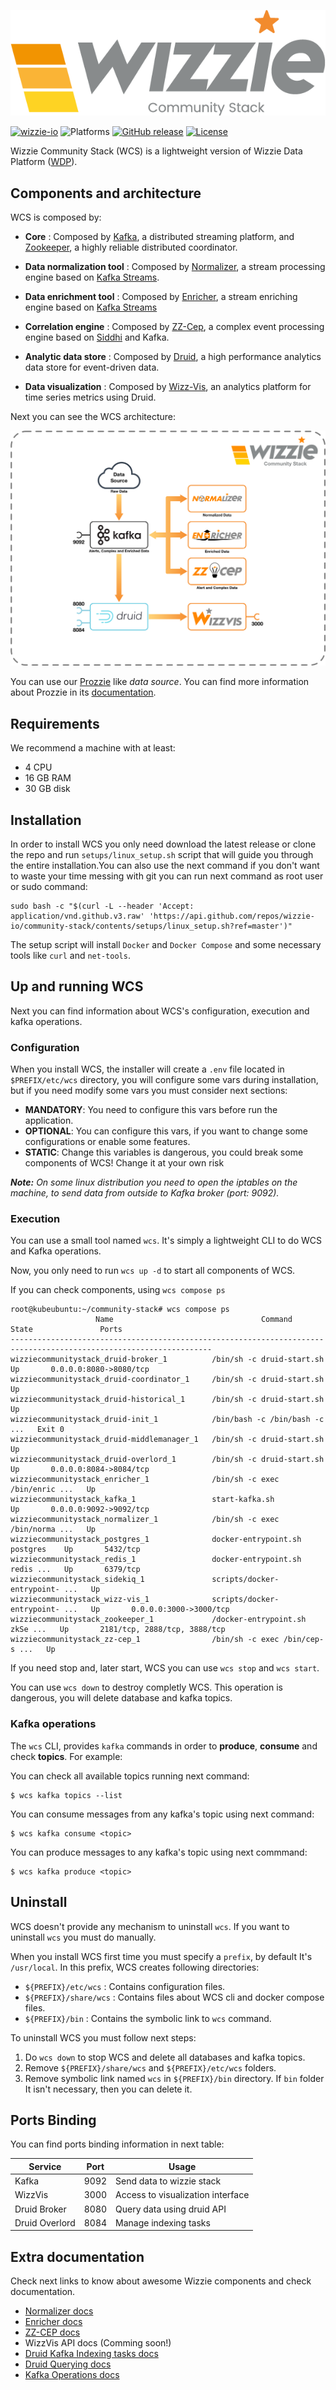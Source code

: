 
<p align="center">
    <img src="docs/assets/img/wcs.logo.png" alt="Wizzie Community Stack" title="Wizzie Community Stack"/>
</p>

[![wizzie-io](https://img.shields.io/badge/powered%20by-wizzie.io-F68D2E.svg)](https://github.com/wizzie-io/)
![Platforms](https://img.shields.io/badge/platforms-Linux-282828.svg?longCache=true&style=flat)
[![GitHub release](https://img.shields.io/github/release/wizzie-io/community-stack.svg)](https://github.com/wizzie-io/community-stack/releases/latest)
[![License](https://img.shields.io/badge/license-Apache%202.0-blue.svg)](http://www.apache.org/licenses/LICENSE-2.0)

Wizzie Community Stack (WCS) is a lightweight version of Wizzie Data Platform ([WDP](https://wizzie.io/)).

## Components and architecture

WCS is composed by:

- **Core**
: Composed by [Kafka](https://kafka.apache.org/), a distributed streaming platform, and [Zookeeper](https://zookeeper.apache.org/), a highly reliable distributed coordinator.

- **Data normalization tool**
: Composed by [Normalizer](https://wizzie-io.github.io/normalizer/), a stream processing engine based on [Kafka Streams](https://docs.confluent.io/current/streams/index.html).

- **Data enrichment tool**
: Composed by [Enricher](https://wizzie-io.github.io/enricher/), a stream enriching engine based on [Kafka Streams](https://docs.confluent.io/current/streams/index.html)

- **Correlation engine**
: Composed by [ZZ-Cep](https://wizzie-io.github.io/zz-cep/), a complex event processing engine based on [Siddhi](https://github.com/wso2/siddhi) and Kafka.

- **Analytic data store**
: Composed by [Druid](https://druid.io/), a high performance analytics data store for event-driven data.

- **Data visualization**
: Composed by [Wizz-Vis](https://github.com/wizzie-io/wizz-vis), an analytics platform for time series metrics using Druid.

Next you can see the WCS architecture:
<p align="center">

<div style="text-align:center"><img src ="docs/assets/img/wcs.architecture.png"/></div>
</p>

You can use our [Prozzie](https://github.com/wizzie-io/prozzie) like *data source*. You can find more information about Prozzie in its [documentation](https://wizzie-io.github.io/prozzie/).

## Requirements

We recommend a machine with at least:

* 4 CPU
* 16 GB RAM
* 30 GB disk

## Installation

In order to install WCS you only need download the latest release or clone the repo and run `setups/linux_setup.sh` script that will guide you through the entire installation.You can also use the next command if you don't want to waste your time messing with git you can run next command as root user or sudo command:

```
sudo bash -c "$(curl -L --header 'Accept: application/vnd.github.v3.raw' 'https://api.github.com/repos/wizzie-io/community-stack/contents/setups/linux_setup.sh?ref=master')"
```

The setup script will install `Docker` and `Docker Compose` and some necessary tools like `curl` and `net-tools`.

## Up and running WCS

Next you can find information about WCS's configuration, execution and kafka operations.

### Configuration
When you install WCS, the installer will create a `.env` file located in `$PREFIX/etc/wcs` directory, you will configure some vars during installation, but if you need modify some vars you must consider next sections:

* **MANDATORY**: You need to configure this vars before run the application.
* **OPTIONAL**: You can configure this vars, if you want to change some configurations or enable some features.
* **STATIC**: Change this variables is dangerous, you could break some components of WCS! Change it at your own risk

***Note:*** *On some linux distribution you need to open the iptables on the machine, to send data from outside to Kafka broker (port: 9092).*

### Execution

You can use a small tool named `wcs`. It's simply a lightweight CLI to do WCS and Kafka operations.

Now, you only need to run `wcs up -d` to start all components of WCS.

If you can check components, using `wcs compose ps` 

```
root@kubeubuntu:~/community-stack# wcs compose ps
                   Name                                 Command               State               Ports
-------------------------------------------------------------------------------------------------------------------
wizziecommunitystack_druid-broker_1          /bin/sh -c druid-start.sh        Up       0.0.0.0:8080->8080/tcp
wizziecommunitystack_druid-coordinator_1     /bin/sh -c druid-start.sh        Up
wizziecommunitystack_druid-historical_1      /bin/sh -c druid-start.sh        Up
wizziecommunitystack_druid-init_1            /bin/bash -c /bin/bash -c  ...   Exit 0
wizziecommunitystack_druid-middlemanager_1   /bin/sh -c druid-start.sh        Up
wizziecommunitystack_druid-overlord_1        /bin/sh -c druid-start.sh        Up       0.0.0.0:8084->8084/tcp
wizziecommunitystack_enricher_1              /bin/sh -c exec /bin/enric ...   Up
wizziecommunitystack_kafka_1                 start-kafka.sh                   Up       0.0.0.0:9092->9092/tcp
wizziecommunitystack_normalizer_1            /bin/sh -c exec /bin/norma ...   Up
wizziecommunitystack_postgres_1              docker-entrypoint.sh postgres    Up       5432/tcp
wizziecommunitystack_redis_1                 docker-entrypoint.sh redis ...   Up       6379/tcp
wizziecommunitystack_sidekiq_1               scripts/docker-entrypoint- ...   Up
wizziecommunitystack_wizz-vis_1              scripts/docker-entrypoint- ...   Up       0.0.0.0:3000->3000/tcp
wizziecommunitystack_zookeeper_1             /docker-entrypoint.sh zkSe ...   Up       2181/tcp, 2888/tcp, 3888/tcp
wizziecommunitystack_zz-cep_1                /bin/sh -c exec /bin/cep-s ...   Up
```

If you need stop and, later start, WCS you can use `wcs stop` and `wcs start`.

You can use `wcs down` to destroy completly WCS. This operation is dangerous, you will delete database and kafka topics.

### Kafka operations

The `wcs` CLI, provides `kafka` commands in order to **produce**, **consume** and check **topics**. For example:

You can check all available topics running next command:
```
$ wcs kafka topics --list
```

You can consume messages from any kafka's topic using next command:
```
$ wcs kafka consume <topic>
```

You can produce messages to any kafka's topic using next commmand:

```
$ wcs kafka produce <topic>
```

## Uninstall

WCS doesn't provide any mechanism to uninstall `wcs`. If you want to uninstall `wcs` you must do manually.

When you install WCS first time you must specify a `prefix`, by default It's `/usr/local`. In this prefix, WCS creates following directories:

- `${PREFIX}/etc/wcs`
: Contains configuration files.
- `${PREFIX}/share/wcs`
: Contains files about WCS cli and docker compose files.
- `${PREFIX}/bin`
: Contains the symbolic link to `wcs` command.

To uninstall WCS you must follow next steps:

1. Do `wcs down` to stop WCS and delete all databases and kafka topics.
2. Remove `${PREFIX}/share/wcs` and `${PREFIX}/etc/wcs` folders.
3. Remove symbolic link named `wcs` in `${PREFIX}/bin` directory. If `bin` folder It isn't necessary, then you can delete it.

## Ports Binding

You can find ports binding information in next table:

| Service | Port           | Usage                             |
| ------------- | ------------- | -------------------------------- |
| Kafka          | 9092           | Send data to wizzie stack         |
| WizzVis        | 3000           | Access to visualization interface |
| Druid Broker   | 8080           | Query data using druid API        |
| Druid Overlord | 8084           | Manage indexing tasks             |

## Extra documentation

Check next links to know about awesome Wizzie components and check documentation.
* [Normalizer docs](https://wizzie-io.github.io/normalizer/)
* [Enricher docs](https://wizzie-io.github.io/enricher/)
* [ZZ-CEP docs](https://wizzie-io.github.io/zz-cep/)
* WizzVis API docs (Comming soon!)
* [Druid Kafka Indexing tasks docs](http://druid.io/docs/latest/development/extensions-core/kafka-ingestion.html)
* [Druid Querying docs](http://druid.io/docs/latest/querying/querying.html)
* [Kafka Operations docs](https://kafka.apache.org/documentation/#basic_ops)
